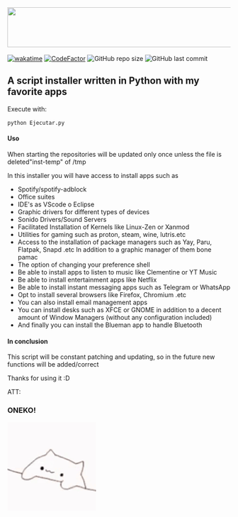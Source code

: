 
<img src="https://github.com/Tom5521/Arch-Instalator/blob/master/src/Captura%20de%20pantalla%20de%202023-02-15%2022-03-58.png" width="1180" height="90" />

[![wakatime](https://wakatime.com/badge/github/Tom5521/Arch-Instalator.svg)](https://wakatime.com/badge/github/Tom5521/Arch-Instalator)
[![CodeFactor](https://www.codefactor.io/repository/github/tom5521/arch-app-installer/badge)](https://www.codefactor.io/repository/github/tom5521/arch-app-installer)
![GitHub repo size](https://img.shields.io/github/repo-size/Tom5521/Arch-Instalator)
![GitHub last commit](https://img.shields.io/github/last-commit/Tom5521/Arch-Instalator)

## A script installer written in Python with my favorite apps

Execute with:
```
python Ejecutar.py
```
#### Uso
When starting the repositories will be updated only once unless the file is deleted"inst-temp" of /tmp

In this installer you will have access to install apps such as

- Spotify/spotify-adblock
- Office suites
- IDE's as VScode o Eclipse
- Graphic drivers for different types of devices
- Sonido Drivers/Sound Servers
- Facilitated Installation of Kernels like Linux-Zen or Xanmod
- Utilities for gaming such as proton, steam, wine, lutris.etc
- Access to the installation of package managers such as Yay, Paru, Flatpak, Snapd .etc
In addition to a graphic manager of them bone pamac
- The option of changing your preference shell
- Be able to install apps to listen to music like Clementine or YT Music
- Be able to install entertainment apps like Netflix
- Be able to install instant messaging apps such as Telegram or WhatsApp
- Opt to install several browsers like Firefox, Chromium .etc
- You can also install email management apps
- You can install desks such as XFCE or GNOME in addition to a decent amount of Window Managers (without any configuration included)
- And finally you can install the Blueman app to handle Bluetooth

#### In conclusion
This script will be constant patching and updating, so in the future new functions will be added/correct



Thanks for using it :D


ATT:
### ONEKO!

<img src="https://github.com/Tom5521/Tom5521/blob/7b38d1501ba08da3475abfe4e0213d059445f33a/gato-BOOM.gif" width="200" height="200" />



